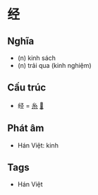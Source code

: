 # 经

## Nghĩa

* (n) kinh sách
* (n) trải qua (kinh nghiệm)

## Cấu trúc
* 经 = [糸](糸.md) [𢀖](𢀖.md)

## Phát âm

* Hán Việt: kinh

## Tags
* Hán Việt

<script>window.HANZI_FIELD='经';</script>
